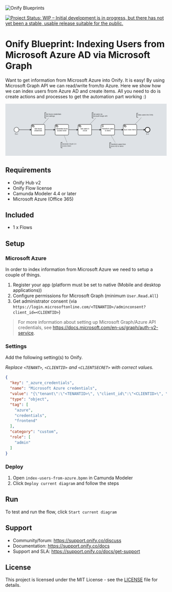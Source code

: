 ![Onify Blueprints](https://files.readme.io/8ba3f14-onify-blueprints-logo.png)

[![Project Status: WIP – Initial development is in progress, but there has not yet been a stable, usable release suitable for the public.](https://www.repostatus.org/badges/latest/wip.svg)](https://www.repostatus.org/#wip)

# Onify Blueprint: Indexing Users from Microsoft Azure AD via Microsoft Graph

Want to get information from Microsoft Azure into Onify. It is easy! By using Microsoft Graph API we can read/write from/to Azure. Here we show how we can index users from Azure AD and create items. All you need to do is create actions and processes to get the automation part working :)

![alt text](flow.png "Flow")

## Requirements

* Onify Hub v2
* Onify Flow license
* Camunda Modeler 4.4 or later 
* Microsoft Azure (Office 365)

## Included

* 1 x Flows

## Setup

### Microsoft Azure

In order to index information from Microsoft Azure we need to setup a couple of things. 

1. Register your app (platform must be set to native (Mobile and desktop applications))
2. Configure permissions for Microsoft Graph (minimum `User.Read.All`)
3. Get administrator consent (via `https://login.microsoftonline.com/<TENANTID>/adminconsent?client_id=<CLIENTID>`)

> For more information about setting up Microsoft Graph/Azure API credentials, see https://docs.microsoft.com/en-us/graph/auth-v2-service.

### Settings

Add the following setting(s) to Onify.

_Replace `<TENANT>`, `<CLIENTID>` and `<CLIENTSECRET>` with correct values._

```json
{
  "key": "_azure_credentials",
  "name": "Microsoft Azure credentials",
  "value": "{\"tenant\":\"<TENANTID>\", \"client_id\":\"<CLIENTID>\", \"client_secret\":\"<CLIENTSECRET>\"}",
  "type": "object",
  "tag": [
    "azure",
    "credentials",
    "frontend"
  ],
  "category": "custom",
  "role": [
    "admin"
  ]
}
```

### Deploy

1. Open `index-users-from-azure.bpmn` in Camunda Modeler
2. Click `Deploy current diagram` and follow the steps

## Run 

To test and run the flow, click `Start current diagram`

## Support

* Community/forum: https://support.onify.co/discuss
* Documentation: https://support.onify.co/docs
* Support and SLA: https://support.onify.co/docs/get-support

## License

This project is licensed under the MIT License - see the [LICENSE](LICENSE) file for details.
